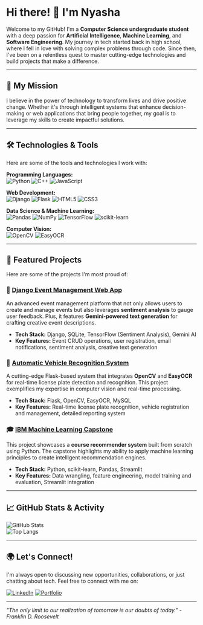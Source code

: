 # Hi there! 👋 I'm Nyasha

Welcome to my GitHub! I'm a **Computer Science undergraduate student** with a deep passion for **Artificial Intelligence**, **Machine Learning**, and **Software Engineering**. My journey in tech started back in high school, where I fell in love with solving complex problems through code. Since then, I've been on a relentless quest to master cutting-edge technologies and build projects that make a difference.

---

## 🚀 My Mission

I believe in the power of technology to transform lives and drive positive change. Whether it's through intelligent systems that enhance decision-making or web applications that bring people together, my goal is to leverage my skills to create impactful solutions.

---

## 🛠️ Technologies & Tools

Here are some of the tools and technologies I work with:

**Programming Languages:**  
![Python](https://img.shields.io/badge/-Python-3776AB?style=flat&logo=python&logoColor=white) ![C++](https://img.shields.io/badge/-C++-00599C?style=flat&logo=cplusplus&logoColor=white) ![JavaScript](https://img.shields.io/badge/-JavaScript-F7DF1E?style=flat&logo=javascript&logoColor=black)

**Web Development:**  
![Django](https://img.shields.io/badge/-Django-092E20?style=flat&logo=django&logoColor=white) ![Flask](https://img.shields.io/badge/-Flask-000000?style=flat&logo=flask&logoColor=white) ![HTML5](https://img.shields.io/badge/-HTML5-E34F26?style=flat&logo=html5&logoColor=white) ![CSS3](https://img.shields.io/badge/-CSS3-1572B6?style=flat&logo=css3&logoColor=white)

**Data Science & Machine Learning:**  
![Pandas](https://img.shields.io/badge/-Pandas-150458?style=flat&logo=pandas&logoColor=white) ![NumPy](https://img.shields.io/badge/-NumPy-013243?style=flat&logo=numpy&logoColor=white) ![TensorFlow](https://img.shields.io/badge/-TensorFlow-FF6F00?style=flat&logo=tensorflow&logoColor=white) ![scikit-learn](https://img.shields.io/badge/-scikit--learn-F7931E?style=flat&logo=scikit-learn&logoColor=white)

**Computer Vision:**  
![OpenCV](https://img.shields.io/badge/-OpenCV-5C3EE8?style=flat&logo=opencv&logoColor=white) ![EasyOCR](https://img.shields.io/badge/-EasyOCR-FFA500?style=flat)

---

## 🌟 Featured Projects

Here are some of the projects I'm most proud of:

### 🎉 [Django Event Management Web App](https://github.com/NyashaEysenck/Event-Hub)
An advanced event management platform that not only allows users to create and manage events but also leverages **sentiment analysis** to gauge user feedback. Plus, it features **Gemini-powered text generation** for crafting creative event descriptions.

- **Tech Stack:** Django, SQLite, TensorFlow (Sentiment Analysis), Gemini AI
- **Key Features:** Event CRUD operations, user registration, email notifications, sentiment analysis, creative text generation

### 🚗 [Automatic Vehicle Recognition System](https://github.com/NyashaEysenck/Automatic-Vehicle-Recognition)
A cutting-edge Flask-based system that integrates **OpenCV** and **EasyOCR** for real-time license plate detection and recognition. This project exemplifies my expertise in computer vision and real-time processing.

- **Tech Stack:** Flask, OpenCV, EasyOCR, MySQL
- **Key Features:** Real-time license plate recognition, vehicle registration and management, detailed reporting system

### 🎓 [IBM Machine Learning Capstone](https://github.com/NyashaEysenck/Machine-Learning-Capstone)
This project showcases a **course recommender system** built from scratch using Python. The capstone highlights my ability to apply machine learning principles to create intelligent recommendation engines.

- **Tech Stack:** Python, scikit-learn, Pandas, Streamlit
- **Key Features:** Data wrangling, feature engineering, model training and evaluation, Streamlit integration

---

## 📈 GitHub Stats & Activity

![GitHub Stats](https://github-readme-stats.vercel.app/api?username=NyashaEysenck&show_icons=true&theme=radical)  
![Top Langs](https://github-readme-stats.vercel.app/api/top-langs/?username=yNyashaEysenck&layout=compact&theme=radical)

---

## 🌍 Let's Connect!

I'm always open to discussing new opportunities, collaborations, or just chatting about tech. Feel free to connect with me on:

[![LinkedIn](https://img.shields.io/badge/-LinkedIn-0077B5?style=flat&logo=linkedin&logoColor=white)](https://linkedin.com/in/your-username)  [![Portfolio](https://img.shields.io/badge/-Portfolio-000000?style=flat&logo=google-chrome&logoColor=white)](https://your-portfolio.com)

---

*"The only limit to our realization of tomorrow is our doubts of today." - Franklin D. Roosevelt*
